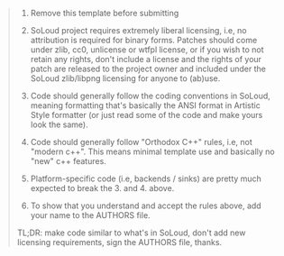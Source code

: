 > 1. Remove this template before submitting
>
> 2. SoLoud project requires extremely liberal licensing, i.e, no attribution is required for binary forms.
>    Patches should come under zlib, cc0, unlicense or wtfpl license, or if you wish to not retain any
>    rights, don't include a license and the rights of your patch are released to the project owner and
>    included under the SoLoud zlib/libpng licensing for anyone to (ab)use.
>
> 3. Code should generally follow the coding conventions in SoLoud, meaning formatting that's basically 
>    the ANSI format in Artistic Style formatter (or just read some of the code and make yours look the
>    same).
>
> 4. Code should generally follow "Orthodox C++" rules, i.e, not "modern c++". This means minimal template
>    use and basically no "new" c++ features.
>
> 5. Platform-specific code (i.e, backends / sinks) are pretty much expected to break the 3. and 4. above.
>
> 6. To show that you understand and accept the rules above, add your name to the AUTHORS file.
>
> TL;DR: make code similar to what's in SoLoud, don't add new licensing requirements, sign the AUTHORS file, thanks.
